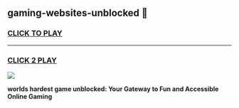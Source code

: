 
## gaming-websites-unblocked 👋
<h3>
<a href="https://premium.freeplayer.one?title=gaming-websites-unblocked&ref=14F">CLICK TO PLAY</a></h3>
<hr>

<h3>
<a href="https://premium.freeplayer.one?title=gaming-websites-unblocked&ref=14F">CLICK 2 PLAY</a>
  
</h3>

<a href="https://premium.freeplayer.one?title=gaming-websites-unblocked&ref=12F/"><img src="https://clearcache.store/games.png"></a>


**worlds hardest game unblocked: Your Gateway to Fun and Accessible Online Gaming**
